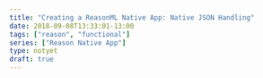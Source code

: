 ```yaml
---
title: "Creating a ReasonML Native App: Native JSON Handling"
date: 2018-09-08T13:33:01-13:00
tags: ["reason", "functional"]
series: ["Reason Native App"]
type: notyet
draft: true
---
```


